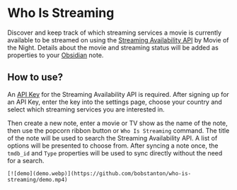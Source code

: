 # Who Is Streaming

Discover and keep track of which streaming services a movie is currently available to be streamed on using the [Streaming Availability API](https://www.movieofthenight.com/about/api) by Movie of the Night. Details about the movie and streaming status will be added as properties to your [Obsidian](https://obsidian.md) note. 


## How to use?

An [API Key](https://rapidapi.com/movie-of-the-night-movie-of-the-night-default/api/streaming-availability/pricing) for the Streaming Availability API is required. After signing up for an API Key, enter the key into the settings page, choose your country and select which streaming services you are interested in. 

Then create a new note, enter a movie or TV show as the name of the note, then use the popcorn ribbon button or `Who Is Streaming` command. The title of the note will be used to search the Streaming Availability API. A list of options will be presented to choose from. After syncing a note once, the `tmdb_id` and `Type` properties will be used to sync directly without the need for a search. 

`[![demo](demo.webp)](https://github.com/bobstanton/who-is-streaming/demo.mp4)`

